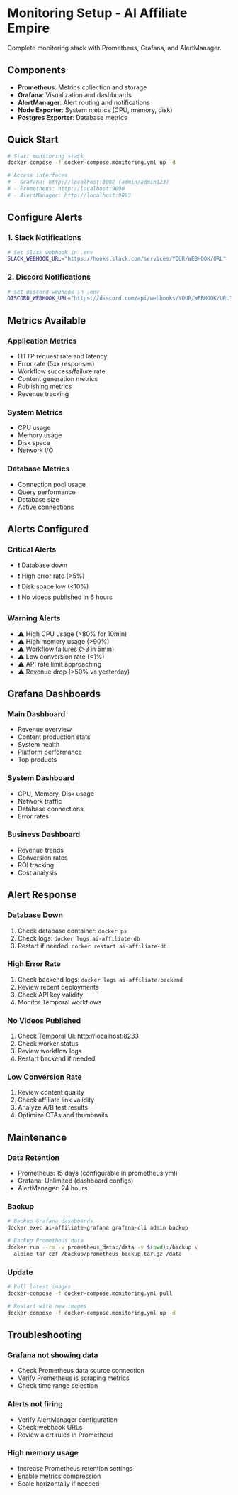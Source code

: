 # Monitoring Setup - AI Affiliate Empire

Complete monitoring stack with Prometheus, Grafana, and AlertManager.

## Components

- **Prometheus**: Metrics collection and storage
- **Grafana**: Visualization and dashboards
- **AlertManager**: Alert routing and notifications
- **Node Exporter**: System metrics (CPU, memory, disk)
- **Postgres Exporter**: Database metrics

## Quick Start

```bash
# Start monitoring stack
docker-compose -f docker-compose.monitoring.yml up -d

# Access interfaces
# - Grafana: http://localhost:3002 (admin/admin123)
# - Prometheus: http://localhost:9090
# - AlertManager: http://localhost:9093
```

## Configure Alerts

### 1. Slack Notifications

```bash
# Set Slack webhook in .env
SLACK_WEBHOOK_URL="https://hooks.slack.com/services/YOUR/WEBHOOK/URL"
```

### 2. Discord Notifications

```bash
# Set Discord webhook in .env
DISCORD_WEBHOOK_URL="https://discord.com/api/webhooks/YOUR/WEBHOOK/URL"
```

## Metrics Available

### Application Metrics
- HTTP request rate and latency
- Error rate (5xx responses)
- Workflow success/failure rate
- Content generation metrics
- Publishing metrics
- Revenue tracking

### System Metrics
- CPU usage
- Memory usage
- Disk space
- Network I/O

### Database Metrics
- Connection pool usage
- Query performance
- Database size
- Active connections

## Alerts Configured

### Critical Alerts
- ❗ Database down
- ❗ High error rate (>5%)
- ❗ Disk space low (<10%)
- ❗ No videos published in 6 hours

### Warning Alerts
- ⚠️  High CPU usage (>80% for 10min)
- ⚠️  High memory usage (>90%)
- ⚠️  Workflow failures (>3 in 5min)
- ⚠️  Low conversion rate (<1%)
- ⚠️  API rate limit approaching
- ⚠️  Revenue drop (>50% vs yesterday)

## Grafana Dashboards

### Main Dashboard
- Revenue overview
- Content production stats
- System health
- Platform performance
- Top products

### System Dashboard
- CPU, Memory, Disk usage
- Network traffic
- Database connections
- Error rates

### Business Dashboard
- Revenue trends
- Conversion rates
- ROI tracking
- Cost analysis

## Alert Response

### Database Down
1. Check database container: `docker ps`
2. Check logs: `docker logs ai-affiliate-db`
3. Restart if needed: `docker restart ai-affiliate-db`

### High Error Rate
1. Check backend logs: `docker logs ai-affiliate-backend`
2. Review recent deployments
3. Check API key validity
4. Monitor Temporal workflows

### No Videos Published
1. Check Temporal UI: http://localhost:8233
2. Check worker status
3. Review workflow logs
4. Restart backend if needed

### Low Conversion Rate
1. Review content quality
2. Check affiliate link validity
3. Analyze A/B test results
4. Optimize CTAs and thumbnails

## Maintenance

### Data Retention
- Prometheus: 15 days (configurable in prometheus.yml)
- Grafana: Unlimited (dashboard configs)
- AlertManager: 24 hours

### Backup
```bash
# Backup Grafana dashboards
docker exec ai-affiliate-grafana grafana-cli admin backup

# Backup Prometheus data
docker run --rm -v prometheus_data:/data -v $(pwd):/backup \
  alpine tar czf /backup/prometheus-backup.tar.gz /data
```

### Update
```bash
# Pull latest images
docker-compose -f docker-compose.monitoring.yml pull

# Restart with new images
docker-compose -f docker-compose.monitoring.yml up -d
```

## Troubleshooting

### Grafana not showing data
- Check Prometheus data source connection
- Verify Prometheus is scraping metrics
- Check time range selection

### Alerts not firing
- Verify AlertManager configuration
- Check webhook URLs
- Review alert rules in Prometheus

### High memory usage
- Increase Prometheus retention settings
- Enable metrics compression
- Scale horizontally if needed
